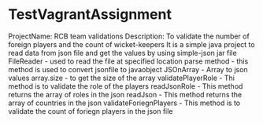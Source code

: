 # TestVagrantAssignment
ProjectName: RCB team validations
Description: To validate the number of foreign players and the count of wicket-keepers
It is a simple java project to read data from json file and get the values by using simple-json jar file
FileReader - used to read the file at specified location
parse method - this method is used to convert jsonfile to javaobject
JSOnArray - Array to json values
array.size - to get the size of the array
validatePlayerRole - Thi method is to validate the role of the players
readJsonRole - This method returns the array of roles in the json
readJson - This method returns the array of countries in the json
validateForiegnPlayers - This method is to validate the count of foriegn players in the json file
